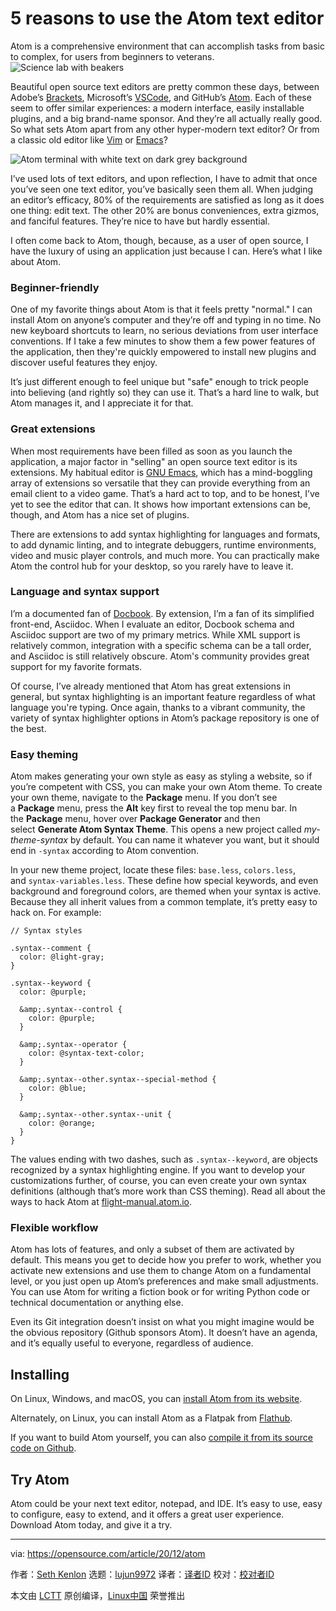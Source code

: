 [#]: collector: (lujun9972)
[#]: translator: ( )
[#]: reviewer: ( )
[#]: publisher: ( )
[#]: url: ( )
[#]: subject: (5 reasons to use the Atom text editor)
[#]: via: (https://opensource.com/article/20/12/atom)
[#]: author: (Seth Kenlon https://opensource.com/users/seth)

5 reasons to use the Atom text editor
======
Atom is a comprehensive environment that can accomplish tasks from basic
to complex, for users from beginners to veterans.
![Science lab with beakers][1]

Beautiful open source text editors are pretty common these days, between Adobe’s [Brackets][2], Microsoft’s [VSCode][3], and GitHub’s [Atom][4]. Each of these seem to offer similar experiences: a modern interface, easily installable plugins, and a big brand-name sponsor. And they’re all actually really good. So what sets Atom apart from any other hyper-modern text editor? Or from a classic old editor like [Vim][5] or [Emacs][6]?

![Atom terminal with white text on dark grey background][7]

I’ve used lots of text editors, and upon reflection, I have to admit that once you’ve seen one text editor, you’ve basically seen them all. When judging an editor’s efficacy, 80% of the requirements are satisfied as long as it does one thing: edit text. The other 20% are bonus conveniences, extra gizmos, and fanciful features. They’re nice to have but hardly essential.

I often come back to Atom, though, because, as a user of open source, I have the luxury of using an application just because I can. Here’s what I like about Atom.

### Beginner-friendly

One of my favorite things about Atom is that it feels pretty "normal." I can install Atom on anyone’s computer and they’re off and typing in no time. No new keyboard shortcuts to learn, no serious deviations from user interface conventions. If I take a few minutes to show them a few power features of the application, then they're quickly empowered to install new plugins and discover useful features they enjoy.

It’s just different enough to feel unique but "safe" enough to trick people into believing (and rightly so) they can use it. That’s a hard line to walk, but Atom manages it, and I appreciate it for that.

### Great extensions

When most requirements have been filled as soon as you launch the application, a major factor in "selling" an open source text editor is its extensions. My habitual editor is [GNU Emacs][8], which has a mind-boggling array of extensions so versatile that they can provide everything from an email client to a video game. That’s a hard act to top, and to be honest, I’ve yet to see the editor that can. It shows how important extensions can be, though, and Atom has a nice set of plugins.

There are extensions to add syntax highlighting for languages and formats, to add dynamic linting, and to integrate debuggers, runtime environments, video and music player controls, and much more.
You can practically make Atom the control hub for your desktop, so you rarely have to leave it.

### Language and syntax support

I’m a documented fan of [Docbook][9]. By extension, I’m a fan of its simplified front-end, Asciidoc. When I evaluate an editor, Docbook schema and Asciidoc support are two of my primary metrics. While XML support is relatively common, integration with a specific schema can be a tall order, and Asciidoc is still relatively obscure. Atom's community provides great support for my favorite formats.

Of course, I’ve already mentioned that Atom has great extensions in general, but syntax highlighting is an important feature regardless of what language you're typing. Once again, thanks to a vibrant community, the variety of syntax highlighter options in Atom’s package repository is one of the best.

### Easy theming

Atom makes generating your own style as easy as styling a website, so if you’re competent with CSS, you can make your own Atom theme. To create your own theme, navigate to the **Package** menu. If you don’t see a **Package** menu, press the **Alt** key first to reveal the top menu bar. In the **Package** menu, hover over **Package Generator** and then select **Generate Atom Syntax Theme**. This opens a new project called _my-theme-syntax_ by default. You can name it whatever you want, but it should end in `-syntax` according to Atom convention.

In your new theme project, locate these files: `base.less`, `colors.less`, and `syntax-variables.less`. These define how special keywords, and even background and foreground colors, are themed when your syntax is active. Because they all inherit values from a common template, it’s pretty easy to hack on. For example:


```
// Syntax styles

.syntax--comment {
  color: @light-gray;
}

.syntax--keyword {
  color: @purple;

  &amp;.syntax--control {
    color: @purple;
  }

  &amp;.syntax--operator {
    color: @syntax-text-color;
  }

  &amp;.syntax--other.syntax--special-method {
    color: @blue;
  }

  &amp;.syntax--other.syntax--unit {
    color: @orange;
  }
}
```

The values ending with two dashes, such as `.syntax--keyword`, are objects recognized by a syntax highlighting engine. If you want to develop your customizations further, of course, you can even create your own syntax definitions (although that’s more work than CSS theming). Read all about the ways to hack Atom at [flight-manual.atom.io][10].

### Flexible workflow

Atom has lots of features, and only a subset of them are activated by default. This means you get to decide how you prefer to work, whether you activate new extensions and use them to change Atom on a fundamental level, or you just open up Atom’s preferences and make small adjustments. You can use Atom for writing a fiction book or for writing Python code or technical documentation or anything else.

Even its Git integration doesn’t insist on what you might imagine would be the obvious repository (Github sponsors Atom). It doesn’t have an agenda, and it’s equally useful to everyone, regardless of audience.

## Installing

On Linux, Windows, and macOS, you can [install Atom from its website][11].

Alternately, on Linux, you can install Atom as a Flatpak from [Flathub][12].

If you want to build Atom yourself, you can also [compile it from its source code on Github][13].

## Try Atom

Atom could be your next text editor, notepad, and IDE. It’s easy to use, easy to configure, easy to extend, and it offers a great user experience. Download Atom today, and give it a try.

--------------------------------------------------------------------------------

via: https://opensource.com/article/20/12/atom

作者：[Seth Kenlon][a]
选题：[lujun9972][b]
译者：[译者ID](https://github.com/译者ID)
校对：[校对者ID](https://github.com/校对者ID)

本文由 [LCTT](https://github.com/LCTT/TranslateProject) 原创编译，[Linux中国](https://linux.cn/) 荣誉推出

[a]: https://opensource.com/users/seth
[b]: https://github.com/lujun9972
[1]: https://opensource.com/sites/default/files/styles/image-full-size/public/lead-images/science_experiment_beaker_lab.png?itok=plKWRhlU (Science lab with beakers)
[2]: https://opensource.com/article/20/12/brackets
[3]: https://opensource.com/article/20/12/%C2%A0https://opensource.com/article/20/6/open-source-alternatives-vs-code
[4]: https://opensource.com/article/17/5/atom-text-editor-packages-writers
[5]: https://opensource.com/article/20/12/vi-text-editor
[6]: https://opensource.com/article/20/12/emacs
[7]: https://opensource.com/sites/default/files/uploads/atom-31_days-atom-opensource.png (Atom terminal with white text on dark grey background)
[8]: https://opensource.com/article/20/2/who-cares-about-emacs
[9]: https://opensource.com/article/17/9/docbook
[10]: https://flight-manual.atom.io/
[11]: https://atom.io
[12]: https://flathub.org/apps/details/io.atom.Atom
[13]: https://github.com/atom
